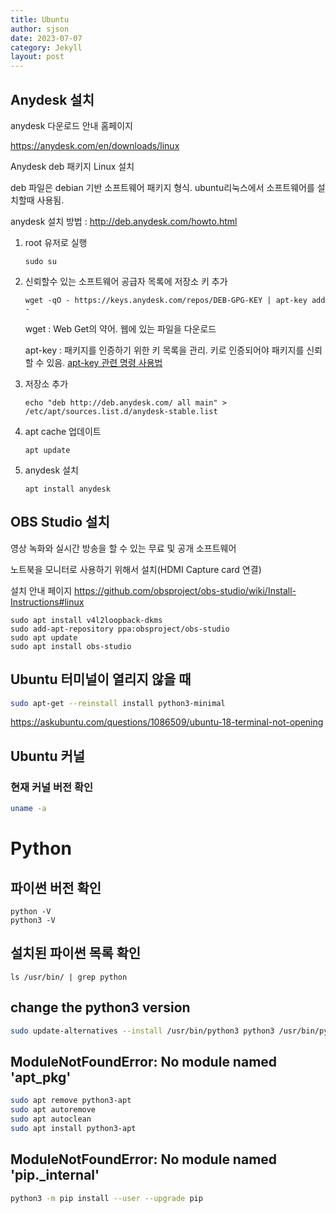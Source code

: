 ```yaml
---
title: Ubuntu
author: sjson
date: 2023-07-07
category: Jekyll
layout: post
---
```




Anydesk 설치
-------------

anydesk 다운로드 안내 홈페이지

https://anydesk.com/en/downloads/linux

Anydesk deb 패키지 Linux 설치



deb 파일은 debian 기반 소프트웨어 패키지 형식. ubuntu리눅스에서 소프트웨어를 설치할때 사용됨. 

anydesk 설치 방법 : http://deb.anydesk.com/howto.html

1. root 유저로 실행
   ```
   sudo su
   ```

2. 신뢰할수 있는 소프트웨어 공급자 목록에 저장소 키 추가

   ```
   wget -qO - https://keys.anydesk.com/repos/DEB-GPG-KEY | apt-key add -
   ```

   wget : Web Get의 약어. 웹에 있는 파일을 다운로드

   apt-key : 패키지를 인증하기 위한 키 목록을 관리. 키로 인증되어야 패키지를 신뢰할 수 있음. [apt-key 관련 명령 사용법](https://weftnwarp.kr/site-it/archives/%EC%9A%B0%EB%B6%84%ED%88%ACubuntu-%ED%8C%A8%ED%82%A4%EC%A7%80-%EA%B4%80%EB%A6%AC-apt-key-%EB%AA%85%EB%A0%B9-%EC%82%AC%EC%9A%A9%EB%B2%95/)

   

3. 저장소 추가

   ```
   echo "deb http://deb.anydesk.com/ all main" > /etc/apt/sources.list.d/anydesk-stable.list
   ```

   

4. apt cache 업데이트

   ```
   apt update
   ```

   

5. anydesk 설치

   ```
   apt install anydesk
   ```



## OBS Studio 설치

영상 녹화와 실시간 방송을 할 수 있는 무료 및 공개 소프트웨어

노트북을 모니터로 사용하기 위해서 설치(HDMI Capture card 연결)

설치 안내 페이지 https://github.com/obsproject/obs-studio/wiki/Install-Instructions#linux

```
sudo apt install v4l2loopback-dkms
sudo add-apt-repository ppa:obsproject/obs-studio
sudo apt update
sudo apt install obs-studio
```



## Ubuntu 터미널이 열리지 않을 때

```bash
sudo apt-get --reinstall install python3-minimal
```

https://askubuntu.com/questions/1086509/ubuntu-18-terminal-not-opening



## Ubuntu 커널 

### 현재 커널 버전 확인

```bash
uname -a
```



# Python



## 파이썬 버전 확인

```
python -V
python3 -V
```



## 설치된 파이썬 목록 확인

```
ls /usr/bin/ | grep python
```

## change the python3 version
```bash
sudo update-alternatives --install /usr/bin/python3 python3 /usr/bin/python3.8 1
```

## ModuleNotFoundError: No module named 'apt_pkg'
```bash
sudo apt remove python3-apt
sudo apt autoremove
sudo apt autoclean
sudo apt install python3-apt
```

## ModuleNotFoundError: No module named 'pip._internal'
```bash
python3 -m pip install --user --upgrade pip
```

